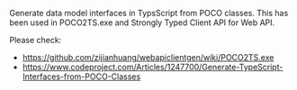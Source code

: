 Generate data model interfaces in TypsScript from POCO classes. This has been used in POCO2TS.exe and Strongly Typed Client API for Web API.

Please check:

* https://github.com/zijianhuang/webapiclientgen/wiki/POCO2TS.exe
* https://www.codeproject.com/Articles/1247700/Generate-TypeScript-Interfaces-from-POCO-Classes

